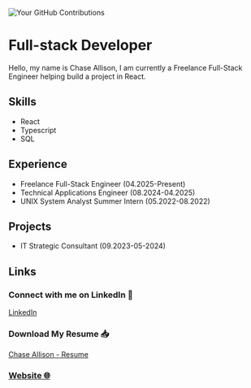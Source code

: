 ![Your GitHub Contributions](https://ghchart.rshah.org/ChickenChunk)
# Full-stack Developer
Hello, my name is Chase Allison, I am currently a Freelance Full-Stack Engineer helping build a project in React. 

## Skills
* React 
* Typescript
* SQL

## Experience
* Freelance Full-Stack Engineer (04.2025-Present)
* Technical Applications Engineer (08.2024-04.2025)
* UNIX System Analyst Summer Intern (05.2022-08.2022)

## Projects
* IT Strategic Consultant (09.2023-05-2024)

## Links
### Connect with me on LinkedIn :handshake:
[LinkedIn](https://www.linkedin.com/in/chase-allison-itm/)

### Download My Resume 📥
[Chase Allison - Resume](https://github.com/ChickenChunk/ChickenChunk/blob/main/Chase%20Allison%20-%20Resume.pdf)

### [Website 🌐](https://happy-grass-0838a111e.1.azurestaticapps.net/)


<!--
**ChickenChunk/ChickenChunk** is a ✨ _special_ ✨ repository because its `README.md` (this file) appears on your GitHub profile.

Here are some ideas to get you started:

- 🔭 I’m currently working on ...
- 🌱 I’m currently learning ...
- 👯 I’m looking to collaborate on ...
- 🤔 I’m looking for help with ...
- 💬 Ask me about ...
- 📫 How to reach me: ...
- 😄 Pronouns: ...
- ⚡ Fun fact: ...
-->
